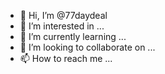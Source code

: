 - 👋 Hi, I’m @77daydeal
- 👀 I’m interested in ...
- 🌱 I’m currently learning ...
- 💞️ I’m looking to collaborate on ...
- 📫 How to reach me ...

<!---
77daydeal/77daydeal is a ✨ special ✨ repository because its `README.md` (this file) appears on your GitHub profile.
You can click the Preview link to take a look at your changes.
--->

